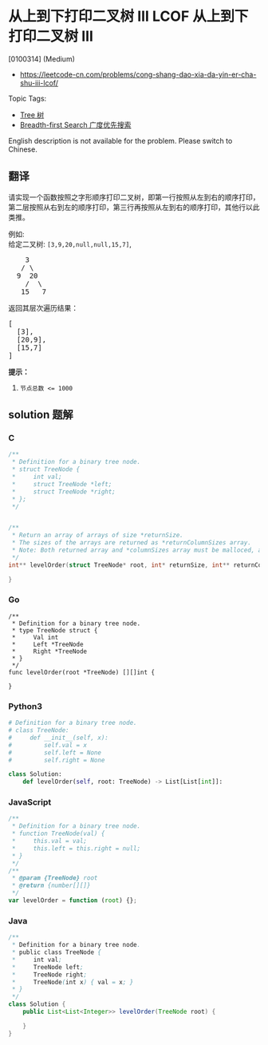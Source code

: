 # 从上到下打印二叉树 III LCOF 从上到下打印二叉树 III

[0100314] (Medium)

- https://leetcode-cn.com/problems/cong-shang-dao-xia-da-yin-er-cha-shu-iii-lcof/

Topic Tags:

- [Tree 树](https://leetcode-cn.com/tag/tree/)
- [Breadth-first Search 广度优先搜索](https://leetcode-cn.com/tag/breadth-first-search/)

English description is not available for the problem. Please switch to Chinese.

## 翻译

请实现一个函数按照之字形顺序打印二叉树，即第一行按照从左到右的顺序打印，第二层按照从右到左的顺序打印，第三行再按照从左到右的顺序打印，其他行以此类推。

例如:  
给定二叉树: `[3,9,20,null,null,15,7]`,

<pre>    3
   / \
  9  20
    /  \
   15   7
</pre>

返回其层次遍历结果：

<pre>[
  [3],
  [20,9],
  [15,7]
]
</pre>

**提示：**

1.  `节点总数 <= 1000`

## solution 题解

### C

```c
/**
 * Definition for a binary tree node.
 * struct TreeNode {
 *     int val;
 *     struct TreeNode *left;
 *     struct TreeNode *right;
 * };
 */


/**
 * Return an array of arrays of size *returnSize.
 * The sizes of the arrays are returned as *returnColumnSizes array.
 * Note: Both returned array and *columnSizes array must be malloced, assume caller calls free().
 */
int** levelOrder(struct TreeNode* root, int* returnSize, int** returnColumnSizes){

}


```

### Go

```golang
/**
 * Definition for a binary tree node.
 * type TreeNode struct {
 *     Val int
 *     Left *TreeNode
 *     Right *TreeNode
 * }
 */
func levelOrder(root *TreeNode) [][]int {

}
```

### Python3

```python
# Definition for a binary tree node.
# class TreeNode:
#     def __init__(self, x):
#         self.val = x
#         self.left = None
#         self.right = None

class Solution:
    def levelOrder(self, root: TreeNode) -> List[List[int]]:
```

### JavaScript

```javascript
/**
 * Definition for a binary tree node.
 * function TreeNode(val) {
 *     this.val = val;
 *     this.left = this.right = null;
 * }
 */
/**
 * @param {TreeNode} root
 * @return {number[][]}
 */
var levelOrder = function (root) {};
```

### Java

```java
/**
 * Definition for a binary tree node.
 * public class TreeNode {
 *     int val;
 *     TreeNode left;
 *     TreeNode right;
 *     TreeNode(int x) { val = x; }
 * }
 */
class Solution {
    public List<List<Integer>> levelOrder(TreeNode root) {

    }
}
```
